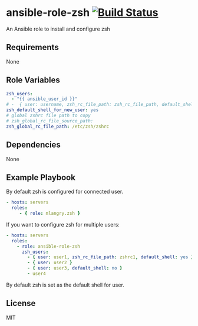 ansible-role-zsh [![Build Status](https://travis-ci.org/mlangry/ansible-role-zsh.svg?branch=master)](https://travis-ci.org/mlangry/ansible-role-zsh)
=========

An Ansible role to install and configure zsh

Requirements
------------

None

Role Variables
--------------

````yaml
zsh_users:
  - "{{ ansible_user_id }}"
# -  { user: username, zsh_rc_file_path: zsh_rc_file_path, default_shell: yes }
zsh_default_shell_for_new_user: yes
# global zshrc file path to copy
# zsh_global_rc_file_source_path:
zsh_global_rc_file_path: /etc/zsh/zshrc
````

Dependencies
------------

None

Example Playbook
----------------
By default zsh is configured for connected user.

````yaml
- hosts: servers
  roles:
     - { role: mlangry.zsh }
````
If you want to configure zsh for multiple users:

````yaml
- hosts: servers
  roles:
    - role: ansible-role-zsh
      zsh_users:
        - { user: user1, zsh_rc_file_path: zshrc1, default_shell: yes }
        - { user: user2 }
        - { user: user3, default_shell: no }
        - user4
````

By default zsh is set as the default shell for user.

License
-------

MIT
